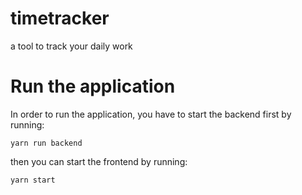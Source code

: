# timetracker

a tool to track your daily work

# Run the application

In order to run the application, you have to start the backend first by running:

`yarn run backend`

then you can start the frontend by running:

`yarn start`
